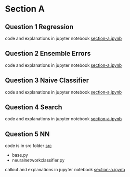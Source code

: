 # Section A
## Question 1 Regression
code and explanations in jupyter notebook
[section-a.ipynb](section-a.ipynb)
## Question 2 Ensemble Errors
code and explanations in jupyter notebook
[section-a.ipynb](section-a.ipynb)
## Question 3 Naive Classifier
code and explanations in jupyter notebook
[section-a.ipynb](section-a.ipynb)
## Question 4 Search
code and explanations in jupyter notebook
[section-a.ipynb](section-a.ipynb)
## Question 5 NN
code is in src folder [src](src)
- base.py
- neuralnetworkclassifier.py

callout and explanations in jupyter notebook
[section-a.ipynb](section-a.ipynb)

